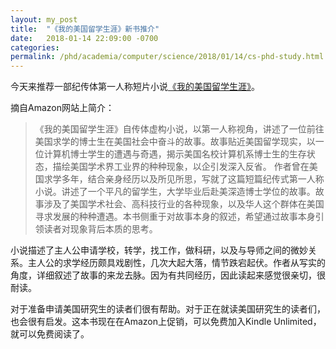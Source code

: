 ```yaml
---
layout: my_post
title:  "《我的美国留学生涯》新书推介"
date:   2018-01-14 22:09:00 -0700
categories: 
permalink: /phd/academia/computer/science/2018/01/14/cs-phd-study.html
---
```


今天来推荐一部纪传体第一人称短片小说[《我的美国留学生涯》](https://www.amazon.com/%E6%88%91%E7%9A%84%E7%BE%8E%E5%9B%BD%E7%95%99%E5%AD%A6%E7%94%9F%E6%B6%AF-PG-Lulu-ebook/dp/B078ZLLHD8)。

摘自Amazon网站上简介：

> 《我的美国留学生涯》自传体虚构小说，以第一人称视角，讲述了一位前往美国求学的博士生在美国社会中奋斗的故事。故事贴近美国留学现实，以一位计算机博士学生的遭遇与奇遇，揭示美国名校计算机系博士生的生存状态，描绘美国学术界工业界的种种现象，以企引发深入反省。
> 作者曾在美国求学多年，结合亲身经历以及所见所思，写就了这篇短篇纪传式第一人称小说。讲述了一个平凡的留学生，大学毕业后赴美深造博士学位的故事。故事涉及了美国学术社会、高科技行业的各种现象，以及华人这个群体在美国寻求发展的种种遭遇。本书侧重于对故事本身的叙述，希望通过故事本身引领读者对现象背后本质的思考。

小说描述了主人公申请学校，转学，找工作，做科研，以及与导师之间的微妙关系。主人公的求学经历颇具戏剧性，几次大起大落，情节跌宕起伏。作者从写实的角度，详细叙述了故事的来龙去脉。因为有共同经历，因此读起来感觉很亲切，很耐读。

对于准备申请美国研究生的读者们很有帮助。对于正在就读美国研究生的读者们，也会很有启发。这本书现在在Amazon上促销，可以免费加入Kindle Unlimited，就可以免费阅读了。